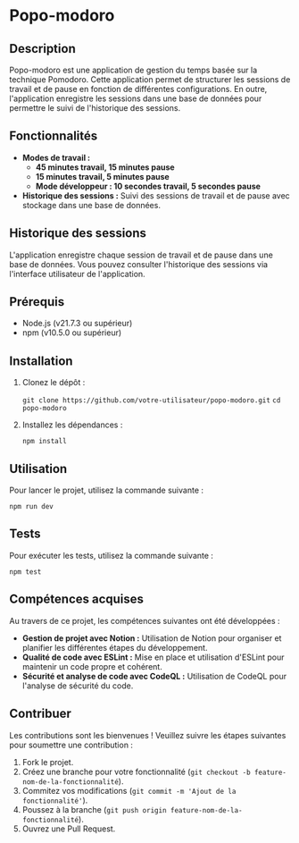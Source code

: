 # Popo-modoro

## Description

Popo-modoro est une application de gestion du temps basée sur la technique Pomodoro. Cette application permet de structurer les sessions de travail et de pause en fonction de différentes configurations. En outre, l'application enregistre les sessions dans une base de données pour permettre le suivi de l'historique des sessions.

## Fonctionnalités

-   **Modes de travail :**
    -   **45 minutes travail, 15 minutes pause**
    -   **15 minutes travail, 5 minutes pause**
    -   **Mode développeur : 10 secondes travail, 5 secondes pause**
-   **Historique des sessions :** Suivi des sessions de travail et de pause avec stockage dans une base de données.
  
## Historique des sessions

L'application enregistre chaque session de travail et de pause dans une base de données. Vous pouvez consulter l'historique des sessions via l'interface utilisateur de l'application.

## Prérequis

-   Node.js (v21.7.3 ou supérieur)
-   npm (v10.5.0 ou supérieur)

## Installation

1.  Clonez le dépôt :
    
    `git clone https://github.com/votre-utilisateur/popo-modoro.git` 
    `cd popo-modoro` 
    
2.  Installez les dépendances :
    
    
    `npm install` 
    

## Utilisation

Pour lancer le projet, utilisez la commande suivante :

`npm run dev` 

## Tests

Pour exécuter les tests, utilisez la commande suivante :


`npm test` 


## Compétences acquises

Au travers de ce projet, les compétences suivantes ont été développées :

-   **Gestion de projet avec Notion :** Utilisation de Notion pour organiser et planifier les différentes étapes du développement.
-   **Qualité de code avec ESLint :** Mise en place et utilisation d'ESLint pour maintenir un code propre et cohérent.
-   **Sécurité et analyse de code avec CodeQL :** Utilisation de CodeQL pour l'analyse de sécurité du code.

## Contribuer

Les contributions sont les bienvenues ! Veuillez suivre les étapes suivantes pour soumettre une contribution :

1.  Fork le projet.
2.  Créez une branche pour votre fonctionnalité (`git checkout -b feature-nom-de-la-fonctionnalité`).
3.  Commitez vos modifications (`git commit -m 'Ajout de la fonctionnalité'`).
4.  Poussez à la branche (`git push origin feature-nom-de-la-fonctionnalité`).
5.  Ouvrez une Pull Request.
